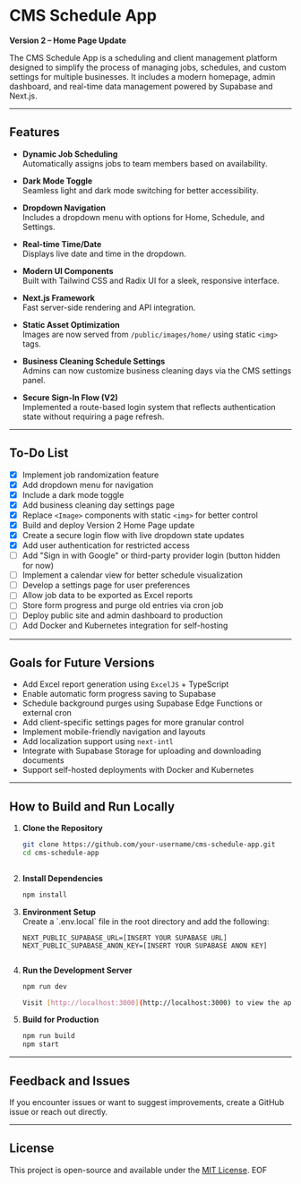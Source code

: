 # CMS Schedule App

**Version 2 – Home Page Update**

The CMS Schedule App is a scheduling and client management platform designed to simplify the process of managing jobs, schedules, and custom settings for multiple businesses. It includes a modern homepage, admin dashboard, and real-time data management powered by Supabase and Next.js.

---

## Features

- **Dynamic Job Scheduling**  
  Automatically assigns jobs to team members based on availability.

- **Dark Mode Toggle**  
  Seamless light and dark mode switching for better accessibility.

- **Dropdown Navigation**  
  Includes a dropdown menu with options for Home, Schedule, and Settings.

- **Real-time Time/Date**  
  Displays live date and time in the dropdown.

- **Modern UI Components**  
  Built with Tailwind CSS and Radix UI for a sleek, responsive interface.

- **Next.js Framework**  
  Fast server-side rendering and API integration.

- **Static Asset Optimization**  
  Images are now served from `/public/images/home/` using static `<img>` tags.

- **Business Cleaning Schedule Settings**  
  Admins can now customize business cleaning days via the CMS settings panel.

- **Secure Sign-In Flow (V2)**  
  Implemented a route-based login system that reflects authentication state without requiring a page refresh.

---

## To-Do List

- [x] Implement job randomization feature  
- [x] Add dropdown menu for navigation  
- [x] Include a dark mode toggle  
- [x] Add business cleaning day settings page  
- [x] Replace `<Image>` components with static `<img>` for better control  
- [x] Build and deploy Version 2 Home Page update  
- [x] Create a secure login flow with live dropdown state updates  
- [x] Add user authentication for restricted access  
- [ ] Add "Sign in with Google" or third-party provider login (button hidden for now)  
- [ ] Implement a calendar view for better schedule visualization  
- [ ] Develop a settings page for user preferences  
- [ ] Allow job data to be exported as Excel reports  
- [ ] Store form progress and purge old entries via cron job  
- [ ] Deploy public site and admin dashboard to production  
- [ ] Add Docker and Kubernetes integration for self-hosting  

---

## Goals for Future Versions

- Add Excel report generation using `ExcelJS` + TypeScript  
- Enable automatic form progress saving to Supabase  
- Schedule background purges using Supabase Edge Functions or external cron  
- Add client-specific settings pages for more granular control  
- Implement mobile-friendly navigation and layouts  
- Add localization support using `next-intl`  
- Integrate with Supabase Storage for uploading and downloading documents  
- Support self-hosted deployments with Docker and Kubernetes  

---

## How to Build and Run Locally

1. **Clone the Repository**
   ```bash
   git clone https://github.com/your-username/cms-schedule-app.git
   cd cms-schedule-app
  


2. **Install Dependencies**
   ```bash
   npm install
   

3. **Environment Setup**  
   Create a \`.env.local\` file in the root directory and add the following:

    ```env
   NEXT_PUBLIC_SUPABASE_URL=[INSERT YOUR SUPABASE URL]
   NEXT_PUBLIC_SUPABASE_ANON_KEY=[INSERT YOUR SUPABASE ANON KEY]
   

4. **Run the Development Server**
   ```bash
   npm run dev
   
   Visit [http://localhost:3000](http://localhost:3000) to view the app.

5. **Build for Production**
   ```bash
   npm run build
   npm start
   

---

## Feedback and Issues

If you encounter issues or want to suggest improvements, create a GitHub issue or reach out directly.

---

## License

This project is open-source and available under the [MIT License](LICENSE).
EOF



